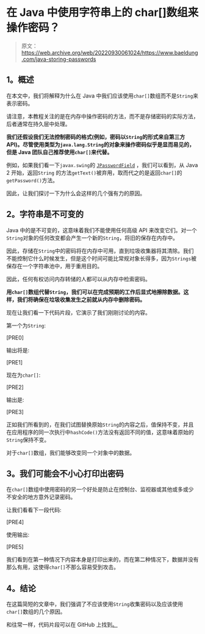 # 在 Java 中使用字符串上的 char[]数组来操作密码？

> 原文：<https://web.archive.org/web/20220930061024/https://www.baeldung.com/java-storing-passwords>

## **1。概述**

在本文中，我们将解释为什么在 Java 中我们应该使用`char[]`数组而不是`String`来表示密码。

请注意，本教程关注的是在内存中操作密码的方法，而不是存储密码的实际方法，后者通常在持久层中处理。

**我们还假设我们无法控制密码的格式(例如，密码以`String`的形式来自第三方 API)。尽管使用类型为`java.lang.String`的对象来操作密码似乎是显而易见的，但是 Java 团队自己推荐使用`char[]`来代替。**

例如，如果我们看一下`javax.swing`的 [`JPasswordField`](https://web.archive.org/web/20220630131119/https://docs.oracle.com/en/java/javase/11/docs/api/java.desktop/javax/swing/JPasswordField.html) ，我们可以看到，从 Java 2 开始，返回`String` 的方法`getText()`被弃用，取而代之的是返回`char[]`的`getPassword()`方法。

因此，让我们探讨一下为什么会这样的几个强有力的原因。

## **2。字符串是不可变的**

Java 中的是不可变的，这意味着我们不能使用任何高级 API 来改变它们。对一个`String`对象的任何改变都会产生一个新的`String`，将旧的保存在内存中。

因此，存储在`String`中的密码将在内存中可用，直到垃圾收集器将其清除。我们不能控制它什么时候发生，但是这个时间可能比常规对象长得多，因为`Strings`被保存在一个字符串池中，用于重用目的。

因此，任何有权访问内存转储的人都可以从内存中检索密码。

**用`char[]`数组代替`String`，我们可以在完成预期的工作后显式地擦除数据。这样，我们将确保在垃圾收集发生之前就从内存中删除密码。**

现在让我们看一下代码片段，它演示了我们刚刚讨论的内容。

第一个为`String`:

[PRE0]

输出将是:

[PRE1]

现在为`char[]`:

[PRE2]

输出是:

[PRE3]

正如我们所看到的，在我们试图替换原始`String`的内容之后，值保持不变，并且在应用程序的同一次执行中`hashCode()`方法没有返回不同的值，这意味着原始的`String`保持不变。

对于`char[]`数组，我们能够改变同一个对象中的数据。

## **3。我们可能会不小心打印出密码**

在`char[]`数组中使用密码的另一个好处是防止在控制台、监视器或其他或多或少不安全的地方意外记录密码。

让我们看看下一段代码:

[PRE4]

使用输出:

[PRE5]

我们看到在第一种情况下内容本身是打印出来的，而在第二种情况下，数据并没有那么有用，这使得`char[]`不那么容易受到攻击。

## **4。结论**

在这篇简短的文章中，我们强调了不应该使用`String`收集密码以及应该使用`char[]`数组的几个原因。

和往常一样，代码片段可以在 GitHub 上找到[。](https://web.archive.org/web/20220630131119/https://github.com/eugenp/tutorials/tree/master/core-java-modules/core-java-strings)